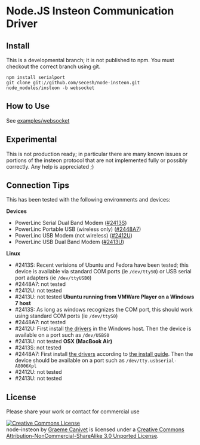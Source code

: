 Node.JS Insteon Communication Driver
====================================


Install
-------
This is a developmental branch; it is not published to npm.  You must checkout the correct branch using git.

	npm install serialport
	git clone git://github.com/secesh/node-insteon.git node_modules/insteon -b websocket

How to Use
----------
See [examples/websocket](https://github.com/secesh/node-insteon/tree/websocket/examples/websocket)

Experimental
------------
This is not production ready; in particular there are many known issues or portions of the insteon protocol that are not implemented fully or possibly correctly. Any help is appreciated ;)
	
Connection Tips
---------------
This has been tested with the following environments and devices:

**Devices**
  * PowerLinc Serial Dual Band Modem ([#2413S](http://www.smarthome.com/2413S/PowerLinc-Modem-INSTEON-Serial-Interface-Dual-Band/p.aspx))
  * PowerLinc Portable USB (wireless only) ([#2448A7](http://www.smarthome.com/2448A7/INSTEON-Portable-USB-Adapter/p.aspx))
  * PowerLinc USB Modem (not wireless) ([#2412U](http://www.smarthome.com/2412U/PowerLinc-INSTEON-Modem-USB/p.aspx))
  * PowerLinc USB Dual Band Modem ([#2413U](http://www.smarthome.com/2413U/PowerLinc-Modem-INSTEON-USB-Interface-Dual-Band/p.aspx))

**Linux**
  * #2413S: Recent verisions of Ubuntu and Fedora have been tested; this device is available via standard COM ports (ie `/dev/ttyS0`) or USB serial port adapters (ie `/dev/ttyUSB0`)
  * #2448A7: not tested
  * #2412U: not tested
  * #2413U: not tested
**Ubuntu running from VMWare Player on a Windows 7 host**
  * #2413S: As long as windows recognizes the COM port, this should work using standard COM ports (ie `/dev/ttyS0`)
  * #2448A7: not tested
  * #2412U: First install [the drivers](http://www.ftdichip.com/Drivers/VCP.htm) in the Windows host.  Then the device is available on a port such as `/dev/USBS0`
  * #2413U: not tested
**OSX (MacBook Air)**
  * #2413S: not tested
  * #2448A7: First install [the drivers](http://www.ftdichip.com/Drivers/VCP.htm) according to [the install guide](http://www.ftdichip.com/Support/Documents/AppNotes/AN_134_FTDI_Drivers_Installation_Guide_for_MAC_OSX.pdf).  Then the device should be available on a port such as `/dev/tty.usbserial-A8006Xpl`
  * #2412U: not tested
  * #2413U: not tested

License
-------
Please share your work or contact for commercial use

<a rel="license" href="http://creativecommons.org/licenses/by-nc-sa/3.0/"><img alt="Creative Commons License" style="border-width:0" src="http://i.creativecommons.org/l/by-nc-sa/3.0/88x31.png" /></a><br /><span xmlns:dct="http://purl.org/dc/terms/" property="dct:title">node-insteon</span> by <a xmlns:cc="http://creativecommons.org/ns#" href="https://github.com/gcanivet/node-insteon" property="cc:attributionName" rel="cc:attributionURL">Graeme Canivet</a> is licensed under a <a rel="license" href="http://creativecommons.org/licenses/by-nc-sa/3.0/">Creative Commons Attribution-NonCommercial-ShareAlike 3.0 Unported License</a>.
